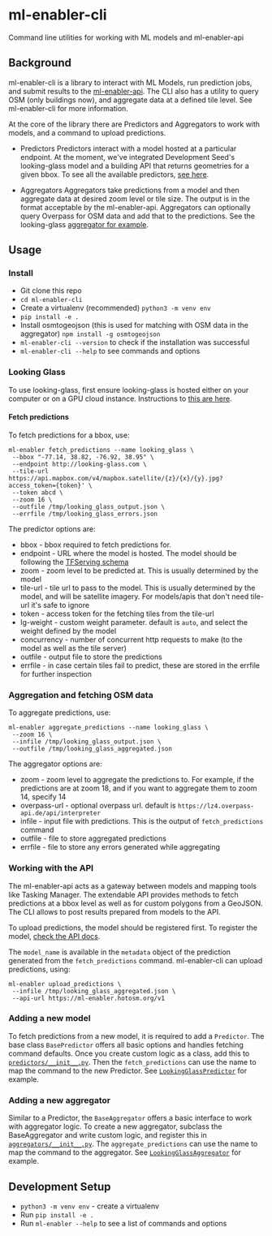 # ml-enabler-cli

Command line utilities for working with ML models and ml-enabler-api

## Background

ml-enabler-cli is a library to interact with ML Models, run prediction jobs, and submit results to the [ml-enabler-api](https://github.com/hotosm/ml-enabler). The CLI also has a utility to query OSM (only buildings now), and aggregate data at a defined tile level. See ml-enabler-cli for more information.

At the core of the library there are Predictors and Aggregators to work with models, and a command to upload predictions.

* Predictors
Predictors interact with a model hosted at a particular endpoint. At the moment, we've integrated Development Seed's looking-glass model and a building API that returns geometries for a given bbox. To see all the available predictors, [see here](https://github.com/hotosm/ml-enabler-cli/blob/master/ml_enabler/predictors/__init__.py).

* Aggregators
Aggregators take predictions from a model and then aggregate data at desired zoom level or tile size. The output is in the format acceptable by the ml-enabler-api. Aggregators can optionally query Overpass for OSM data and add that to the predictions. See the looking-glass [aggregator for example](https://github.com/hotosm/ml-enabler-cli/blob/master/ml_enabler/aggregators/LookingGlassAggregator.py#L44).

## Usage

### Install
* Git clone this repo
* `cd ml-enabler-cli`
* Create a virtualenv (recommended) `python3 -m venv env`
* `pip install -e .`
* Install osmtogeojson (this is used for matching with OSM data in the aggregator) `npm install -g osmtogeojson`
* `ml-enabler-cli --version` to check if the installation was successful
* `ml-enabler-cli --help` to see commands and options

### Looking Glass
To use looking-glass, first ensure looking-glass is hosted either on your computer or on a GPU cloud instance. Instructions to [this are here](https://render.githubusercontent.com/view/ipynb?commit=ec238b5a39bb4b254fa7ef05b90e1891037ddfc6&enc_url=68747470733a2f2f7261772e67697468756275736572636f6e74656e742e636f6d2f646576656c6f706d656e74736565642f6c6f6f6b696e672d676c6173732d7075622f656332333862356133396262346232353466613765663035623930653138393130333764646663362f646f636b65725f707265645f6578616d706c652e6970796e62&nwo=developmentseed%2Flooking-glass-pub&path=docker_pred_example.ipynb&repository_id=159652845&repository_type=Repository#Start-the-Looking-Glass-container).

#### Fetch predictions

To fetch predictions for a bbox, use:
```
ml-enabler fetch_predictions --name looking_glass \ 
 --bbox "-77.14, 38.82, -76.92, 38.95" \
 --endpoint http://looking-glass.com \
 --tile-url https://api.mapbox.com/v4/mapbox.satellite/{z}/{x}/{y}.jpg?access_token={token}' \
 --token abcd \
 --zoom 16 \
 --outfile /tmp/looking_glass_output.json \
 --errfile /tmp/looking_glass_errors.json
```

The predictor options are:
* bbox - bbox required to fetch predictions for.
* endpoint - URL where the model is hosted. The model should be following the [TFServing schema](https://www.tensorflow.org/tfx/tutorials/serving/rest_simple)
* zoom - zoom level to be predicted at. This is usually determined by the model
* tile-url - tile url to pass to the model. This is usually determined by the model, and will be satellite imagery. For models/apis that don't need tile-url it's safe to ignore
* token - access token for the fetching tiles from the tile-url
* lg-weight - custom weight parameter. default is `auto`, and select the weight defined by the model
* concurrency - number of concurrent http requests to make (to the model as well as the tile server)
* outfile - output file to store the predictions
* errfile - in case certain tiles fail to predict, these are stored in the errfile for further inspection

### Aggregation and fetching OSM data

To aggregate predictions, use:

```
ml-enabler aggregate_predictions --name looking_glass \
 --zoom 16 \
 --infile /tmp/looking_glass_output.json \
 --outfile /tmp/looking_glass_aggregated.json
```

The aggregator options are:
* zoom - zoom level to aggregate the predictions to. For example, if the predictions are at zoom 18, and if you want to aggregate them to zoom 14, specify 14
* overpass-url - optional overpass url. default is `https://lz4.overpass-api.de/api/interpreter`
* infile - input file with predictions. This is the output of `fetch_predictions` command
* outfile - file to store aggregated predictions
* errfile - file to store any errors generated while aggregating

### Working with the API

The ml-enabler-api acts as a gateway between models and mapping tools like Tasking Manager. The extendable API provides methods to fetch predictions at a bbox level as well as for custom polygons from a GeoJSON. The CLI allows to post results prepared from models to the API.

To upload predictions, the model should be registered first. To register the model, [check the API docs](https://github.com/hotosm/ml-enabler/blob/master/API.md#post-model).


The `model_name` is available in the `metadata` object of the prediction generated from the `fetch_predictions` command. ml-enabler-cli can upload predictions, using:

```
ml-enabler upload_predictions \
 --infile /tmp/looking_glass_aggregated.json \
 --api-url https://ml-enabler.hotosm.org/v1
```

### Adding a new model

To fetch predictions from a new model, it is required to add a `Predictor`. The base class `BasePredictor` offers all basic options and handles fetching command defaults. Once you create custom logic as a class, add this to [`predictors/__init__.py`](https://github.com/hotosm/ml-enabler-cli/blob/master/ml_enabler/predictors/__init__.py). Then the `fetch_predictions` can use the name to map the command to the new Predictor. See [`LookingGlassPredictor`](https://github.com/hotosm/ml-enabler-cli/blob/master/ml_enabler/predictors/LookingGlassPredictor.py) for example.

### Adding a new aggregator

Similar to a Predictor, the `BaseAggregator` offers a basic interface to work with aggregator logic. To create a new aggregator, subclass the BaseAggregator and write custom logic, and register this in [`aggregators/__init__.py`](https://github.com/hotosm/ml-enabler-cli/blob/master/ml_enabler/aggregators/__init__.py). The `aggregate_predictions` can use the name to map the command to the aggregator. See [`LookingGlassAggregator`](https://github.com/hotosm/ml-enabler-cli/blob/master/ml_enabler/aggregators/LookingGlassAggregator.py) for example.

## Development Setup

 - `python3 -m venv env` - create a virtualenv
 - Run `pip install -e .`
 - Run `ml-enabler --help` to see a list of commands and options
